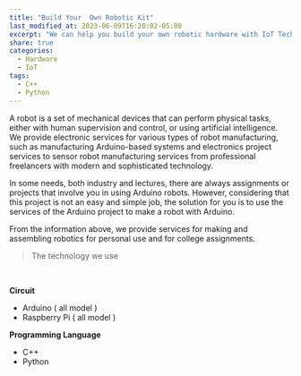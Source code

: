 ```yaml
---
title: "Build Your  Own Robotic Kit"
last_modified_at: 2023-06-09T16:20:02-05:00
excerpt: "We can help you build your own robotic hardware with IoT Technologies"
share: true
categories:
  - Hardware
  - IoT
tags:
  - C++
  - Python
---
```


A robot is a set of mechanical devices that can perform physical tasks, either with human supervision and control, or using artificial intelligence. We provide electronic services for various types of robot manufacturing, such as manufacturing Arduino-based systems and electronics project services to sensor robot manufacturing services from professional freelancers with modern and sophisticated technology.

In some needs, both industry and lectures, there are always assignments or projects that involve you in using Arduino robots. However, considering that this project is not an easy and simple job, the solution for you is to use the services of the Arduino project to make a robot with Arduino.

From the information above, we provide services for making and assembling robotics for personal use and for college assignments.
> The technology we use

<br>

**Circuit**
- Arduino ( all model )
- Raspberry Pi ( all model )

**Programming Language**
- C++
- Python

